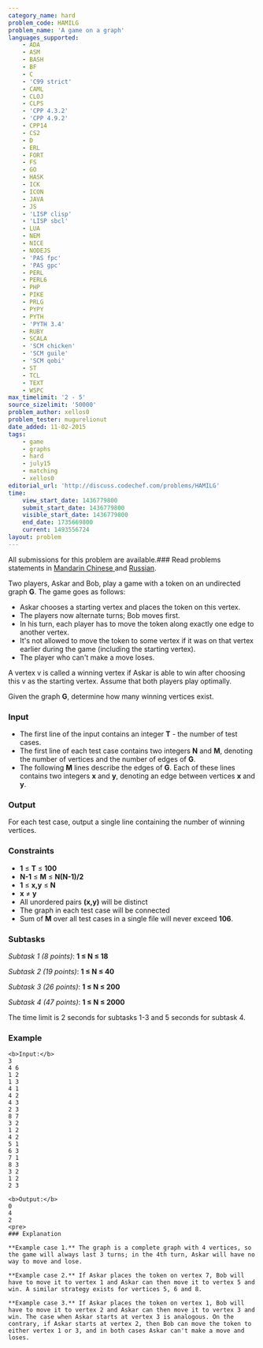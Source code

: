 ```yaml
---
category_name: hard
problem_code: HAMILG
problem_name: 'A game on a graph'
languages_supported:
    - ADA
    - ASM
    - BASH
    - BF
    - C
    - 'C99 strict'
    - CAML
    - CLOJ
    - CLPS
    - 'CPP 4.3.2'
    - 'CPP 4.9.2'
    - CPP14
    - CS2
    - D
    - ERL
    - FORT
    - FS
    - GO
    - HASK
    - ICK
    - ICON
    - JAVA
    - JS
    - 'LISP clisp'
    - 'LISP sbcl'
    - LUA
    - NEM
    - NICE
    - NODEJS
    - 'PAS fpc'
    - 'PAS gpc'
    - PERL
    - PERL6
    - PHP
    - PIKE
    - PRLG
    - PYPY
    - PYTH
    - 'PYTH 3.4'
    - RUBY
    - SCALA
    - 'SCM chicken'
    - 'SCM guile'
    - 'SCM qobi'
    - ST
    - TCL
    - TEXT
    - WSPC
max_timelimit: '2 - 5'
source_sizelimit: '50000'
problem_author: xellos0
problem_tester: mugurelionut
date_added: 11-02-2015
tags:
    - game
    - graphs
    - hard
    - july15
    - matching
    - xellos0
editorial_url: 'http://discuss.codechef.com/problems/HAMILG'
time:
    view_start_date: 1436779800
    submit_start_date: 1436779800
    visible_start_date: 1436779800
    end_date: 1735669800
    current: 1493556724
layout: problem
---
```

All submissions for this problem are available.### Read problems statements in [Mandarin Chinese ](/download/translated/JULY15/mandarin/HAMILG.pdf) and [Russian](/download/translated/JULY15/russian/HAMILG.pdf).

Two players, Askar and Bob, play a game with a token on an undirected graph **G**. The game goes as follows:

- Askar chooses a starting vertex and places the token on this vertex.
- The players now alternate turns; Bob moves first.
- In his turn, each player has to move the token along exactly one edge to another vertex.
- It's not allowed to move the token to some vertex if it was on that vertex earlier during the game (including the starting vertex).
- The player who can't make a move loses.
 
A vertex v is called a winning vertex if Askar is able to win after choosing this v as the starting vertex. Assume that both players play optimally.

Given the graph **G**, determine how many winning vertices exist.

### Input

- The first line of the input contains an integer **T** - the number of test cases.
- The first line of each test case contains two integers **N** and **M**, denoting the number of vertices and the number of edges of **G**.
- The following **M** lines describe the edges of **G**. Each of these lines contains two integers **x** and **y**, denoting an edge between vertices **x** and **y**.
 
### Output

For each test case, output a single line containing the number of winning vertices.

### Constraints

- **1** ≤ **T** ≤ **100**
- **N-1** ≤ **M** ≤ **N(N-1)/2**
- **1** ≤ **x,y** ≤ **N**
- **x** ≠ **y**
- All unordered pairs **(x,y)** will be distinct
- The graph in each test case will be connected
- Sum of **M** over all test cases in a single file will never exceed **106**.
 
### Subtasks

*Subtask 1 (8 points)*: **1 ≤ N ≤ 18**

*Subtask 2 (19 points)*: **1 ≤ N ≤ 40**

*Subtask 3 (26 points)*: **1 ≤ N ≤ 200**

*Subtask 4 (47 points)*: **1 ≤ N ≤ 2000**

The time limit is 2 seconds for subtasks 1-3 and 5 seconds for subtask 4.

### Example

 ```
<b>Input:</b>
3
4 6
1 2
1 3
4 1
4 2
4 3
2 3
8 7
3 2
1 2
4 2
5 1
6 3
7 1
8 3
3 2
1 2
2 3

<b>Output:</b>
0
4
2
<pre>
### Explanation

**Example case 1.** The graph is a complete graph with 4 vertices, so the game will always last 3 turns; in the 4th turn, Askar will have no way to move and lose.

**Example case 2.** If Askar places the token on vertex 7, Bob will have to move it to vertex 1 and Askar can then move it to vertex 5 and win. A similar strategy exists for vertices 5, 6 and 8.

**Example case 3.** If Askar places the token on vertex 1, Bob will have to move it to vertex 2 and Askar can then move it to vertex 3 and win. The case when Askar starts at vertex 3 is analogous. On the contrary, if Askar starts at vertex 2, then Bob can move the token to either vertex 1 or 3, and in both cases Askar can't make a move and loses.
